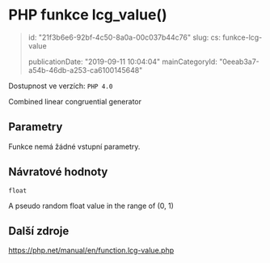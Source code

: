 PHP funkce lcg_value()
======================

> id: "21f3b6e6-92bf-4c50-8a0a-00c037b44c76"
> slug:
> 	cs: funkce-lcg-value
> 
> publicationDate: "2019-09-11 10:04:04"
> mainCategoryId: "0eeab3a7-a54b-46db-a253-ca6100145648"

Dostupnost ve verzích: `PHP 4.0`

Combined linear congruential generator


Parametry
--------------

Funkce nemá žádné vstupní parametry.

Návratové hodnoty
----------------

`float`

A pseudo random float value in the range of (0, 1)

Další zdroje
------------

https://php.net/manual/en/function.lcg-value.php
